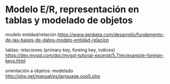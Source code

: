 

Modelo E/R, representación en tablas y modelado de objetos
===
modelo entidad/relación
https://www.genbeta.com/desarrollo/fundamento-de-las-bases-de-datos-modelo-entidad-relacion

tablas: relaciones (primary key, foreing key, indices)
https://dev.mysql.com/doc/mysql-tutorial-excerpt/5.7/en/example-foreign-keys.html

orientación a objetos: modelado 
http://php.net/manual/es/language.oop5.php

